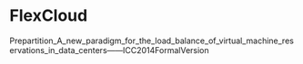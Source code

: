 # FlexCloud
Prepartition_A_new_paradigm_for_the_load_balance_of_virtual_machine_reservations_in_data_centers——ICC2014FormalVersion
